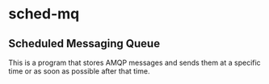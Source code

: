 # sched-mq
## Scheduled Messaging Queue

This is a program that stores AMQP messages and sends them at a specific time or as soon as possible after that time.
